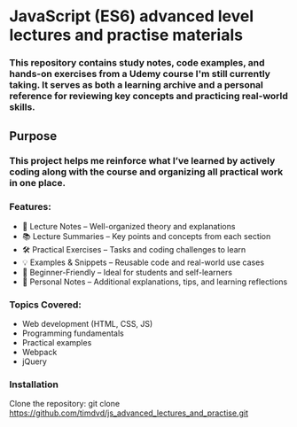 # JavaScript (ES6) advanced level lectures and practise materials
### This repository contains study notes, code examples, and hands-on exercises from a Udemy course I'm still currently taking. It serves as both a learning archive and a personal reference for reviewing key concepts and practicing real-world skills.

## Purpose
### This project helps me reinforce what I’ve learned by actively coding along with the course and organizing all practical work in one place.

### Features:
 - 📘 Lecture Notes – Well-organized theory and explanations
 - 📚 Lecture Summaries – Key points and concepts from each section
 - 🛠️ Practical Exercises – Tasks and coding challenges to learn
 - 💡 Examples & Snippets – Reusable code and real-world use cases
 - 🚀 Beginner-Friendly – Ideal for students and self-learners
 - 📝 Personal Notes – Additional explanations, tips, and learning reflections
   
### Topics Covered:
 - Web development (HTML, CSS, JS)
 - Programming fundamentals
 - Practical examples
 - Webpack
 - jQuery

### Installation
Clone the repository:  git clone https://github.com/timdvd/js_advanced_lectures_and_practise.git

